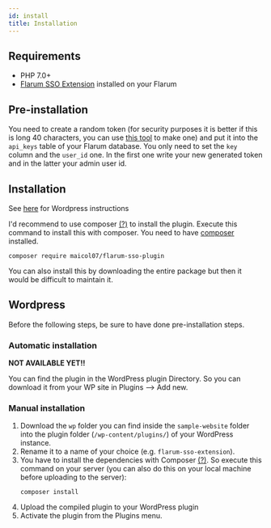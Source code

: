 ```yaml
---
id: install
title: Installation
---
```


## Requirements
- PHP 7.0+
- [Flarum SSO Extension](https://github.com/maicol07/flarum-ext-sso) installed on your Flarum

## Pre-installation

You need to create a random token (for security purposes it is better if
this is long 40 characters, you can use
[this tool](https://onlinerandomtools.com/generate-random-string) to
make one) and put it into the `api_keys` table of your Flarum database.
You only need to set the `key` column and the `user_id` one. In the
first one write your new generated token and in the latter your admin
user id.

## Installation
See [here](#wordpress) for Wordpress instructions

I'd recommend to use composer [(?)](https://github.com/delight-im/Knowledge/blob/master/Composer%20(PHP).md) to install the plugin.
Execute this command to install this with composer. You need to have [composer](https://getcomposer.org) installed.
```
composer require maicol07/flarum-sso-plugin
```
You can also install this by downloading the entire package but then it would be difficult to maintain it.

## Wordpress
Before the following steps, be sure to have done pre-installation steps.
### Automatic installation
**NOT AVAILABLE YET!!**

You can find the plugin in the WordPress plugin Directory. So you can
download it from your WP site in Plugins --> Add new.

### Manual installation
1. Download the `wp` folder you can find inside the `sample-website`
   folder into the plugin folder (`/wp-content/plugins/`) of your
   WordPress instance.
2. Rename it to a name of your choice (e.g. `flarum-sso-extension`).
3. You have to install the dependencies with Composer
   [(?)](https://github.com/delight-im/Knowledge/blob/master/Composer%20(PHP).md).
   So execute this command on your server (you can also do this on your
   local machine before uploading to the server):
    ```
    composer install
    ```
4. Upload the compiled plugin to your WordPress plugin
5. Activate the plugin from the Plugins menu.
